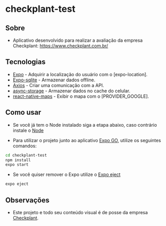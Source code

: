 # checkplant-test

## Sobre
- Aplicativo desenvolvido para realizar a avaliação da empresa Checkplant: https://www.checkplant.com.br/

## Tecnologias
- [Expo](http://expo.io/) - Adquirir a localização do usuário com o [expo-location].
- [Expo-sqlite](https://docs.expo.io/versions/latest/sdk/sqlite/) - Armazenar dados offline.
- [Axios](https://github.com/axios/axios) - Criar uma comunicação com a API.
- [async-storage](https://github.com/react-native-async-storage/async-storage) - Armazenar dados no cache do celular.
- [react-native-maps](https://github.com/react-native-maps/react-native-maps) - Exibir o mapa com o [PROVIDER_GOOGLE].

## Como usar
- Se você já tem o Node instalado siga a etapa abaixo, caso contrário instale o [Node](https://nodejs.org/)

- Para utilizar o projeto junto ao aplicativo [Expo GO](https://play.google.com/store/apps/details?id=host.exp.exponent&hl=pt_BR&gl=US), utilize os seguintes comandos:
```sh
cd checkplant-test
npm install
expo start
```
- Se você quiser remover o Expo utilize o [Expo eject](https://docs.expo.io/expokit/eject/)
```sh
expo eject
```

## Observações
- Este projeto e todo seu conteúdo visual é de posse da empresa [Checkplant](https://www.checkplant.com.br/).
